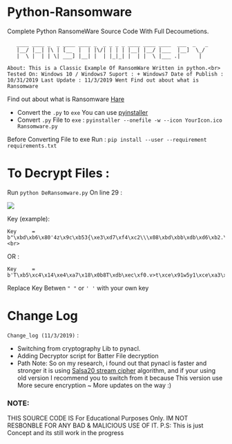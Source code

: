 # Python-Ransomware

Complete Python RansomeWare Source Code With Full Decoumetions.

~~~
   ____ ____ _  _ ____ ____ _  _ _ _ _ ____ ____ ____  ___  _   _ 
   |__/ |__| |\ | [__  |  | |\/| | | | |__| |__/ |___  |__]  \_/  
   |  \ |  | | \| ___] |__| |  | |_|_| |  | |  \ |___ .|      |   
~~~

`About: This is a Classic Example Of RansomWare Written in python.<br>
Tested On: Windows 10 / Windows7
Suport : + Windows7
Date of Publish : 10/31/2019
Last Update : 11/3/2019
Went Find out about what is Ransomware`

Find out about what is Ransomware [Hare](https://en.wikipedia.org/wiki/Ransomware)

- Convert the `.py` to `exe` You can use [pyinstaller](https://www.pyinstaller.org)
- Convert `.py` File to `exe` : `pyinstaller --onefile -w --icon YourIcon.ico Ransomware.py`

Before Converting File to exe Run : `pip install --user --requirement requirements.txt`

# To Decrypt Files :

Run `python DeRansomware.py` On line 29 :

![](R7.png)

Key (example):

~~~
Key     = b"\xbd\xb6\x80'4z\x9c\xb53{\xe3\xd7\xf4\xc2\\\x08\xbd\xbb\xdb\xd6\xb2.\xfa\xe1o\x1f\xcd\x80AM\xd5>"<br>
~~~

OR :

~~~
Key     = b'T\xb5\xc4\x14\xe4\xa7\x18\x0b8T\xdb\xec\xf0.v>t\xce\x91w5y1\xce\xa3\x1a;J<SKD'<br>
~~~

Replace Key Betwen `" "` or `' '` with your own key

# Change Log

`Change_log (11/3/2019)` :

- Switching from cryptography Lib to pynacl.
- Adding Decryptor script for Batter File decryption
- Path Note: So on my research, i found out that pynacl is faster and stronger it is using <a href="https://en.wikipedia.org/wiki/Salsa20">Salsa20 stream cipher</a>
algorithm, and if your using old version I recommend  you to switch from it because This version use More secure encryption ~ More updates on the way :)

### NOTE:

THIS SOURCE CODE IS For Educational Purposes Only.
IM NOT RESBONBLE FOR ANY BAD & MALICIOUS USE OF IT.
P.S: This is just Concept and its still work in the progress
